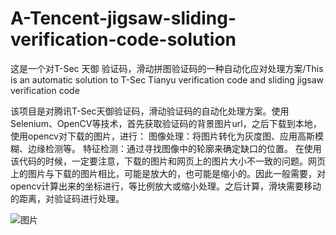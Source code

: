 # A-Tencent-jigsaw-sliding-verification-code-solution
这是一个对T-Sec 天御 验证码，滑动拼图验证码的一种自动化应对处理方案/This is an automatic solution to T-Sec Tianyu verification code and sliding jigsaw verification code



该项目是对腾讯T-Sec天御验证码，滑动验证码的自动化处理方案。使用Selenium、OpenCV等技术，首先获取验证码的背景图片url，之后下载到本地，使用opencv对下载的图片，进行：
    图像处理：将图片转化为灰度图、应用高斯模糊、边缘检测等。
    特征检测：通过寻找图像中的轮廓来确定缺口的位置。
在使用该代码的时候，一定要注意，下载的图片和网页上的图片大小不一致的问题。网页上的图片与下载的图片相比，可能是放大的，也可能是缩小的。因此一般需要，对opencv计算出来的坐标进行，等比例放大或缩小处理。之后计算，滑块需要移动的距离，对验证码进行处理。


![图片](https://github.com/user-attachments/assets/99c458de-af97-4877-bbae-49c8b77ac158)
